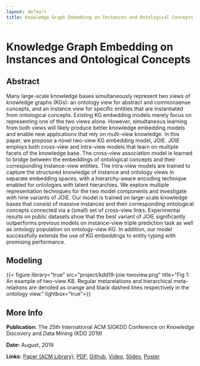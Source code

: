 ```yaml
---
layout: default
title: Knowledge Graph Embedding on Instances and Ontological Concepts
---
```


# Knowledge Graph Embedding on Instances and Ontological Concepts

## Abstract

Many large-scale knowledge bases simultaneously represent two views of knowledge graphs (KGs): an ontology view for abstract and commonsense concepts, and an instance view for specific entities that are instantiated from ontological concepts. Existing KG embedding models merely focus on representing one of the two views alone. However, simultaneous learning from both views will likely produce better knowledge embedding models and enable new applications that rely on multi-view knowledge. In this paper, we propose a novel two-view KG embedding model, JOIE. JOIE employs both cross-view and intra-view models that learn on multiple facets of the knowledge base. The cross-view association model is learned to bridge between the embeddings of ontological concepts and their corresponding instance-view entities. The intra-view models are trained to capture the structured knowledge of instance and ontology views in separate embedding spaces, with a hierarchy-aware encoding technique enabled for ontologies with latent hierarchies. We explore multiple representation techniques for the two model components and investigate with nine variants of JOIE. Our model is trained on large-scale knowledge bases that consist of massive instances and their corresponding ontological concepts connected via a (small) set of cross-view links. Experimental results on public datasets show that the best variant of JOIE significantly outperforms previous models on instance-view triple prediction task as well as ontology population on ontology-view KG. In addition, our model successfully extends the use of KG embeddings to entity typing with promising performance.

## Modeling

{{< figure library="true" src="project/kdd19-joie-twoview.png" title="Fig 1: An example of two-view KB. Regular metarelations and hierarchical meta-relations are denoted as orange and black dashed lines respectively in the ontology view." lightbox="true">}}


## More Info

**Publication:** The 25th International ACM SIGKDD Conference on Knowledge Discovery and Data Mining (KDD 2019)

**Date:** August, 2019

**Links:** [Paper (ACM Library)](https://dl.acm.org/citation.cfm?id=3330838), [PDF](https://www.haojunheng.com/files/pubs/KDD19-JOIE.pdf), [Github](https://github.com/JunhengH/joie-kdd19), [Video](https://youtu.be/krJP6Lpa4so), [Slides](https://www.haojunheng.com/files/pubs/KDD19-JOIE-Presentation.pdf), [Poster](https://www.haojunheng.com/files/pubs/KDD19-JOIE-Poster.pdf)

